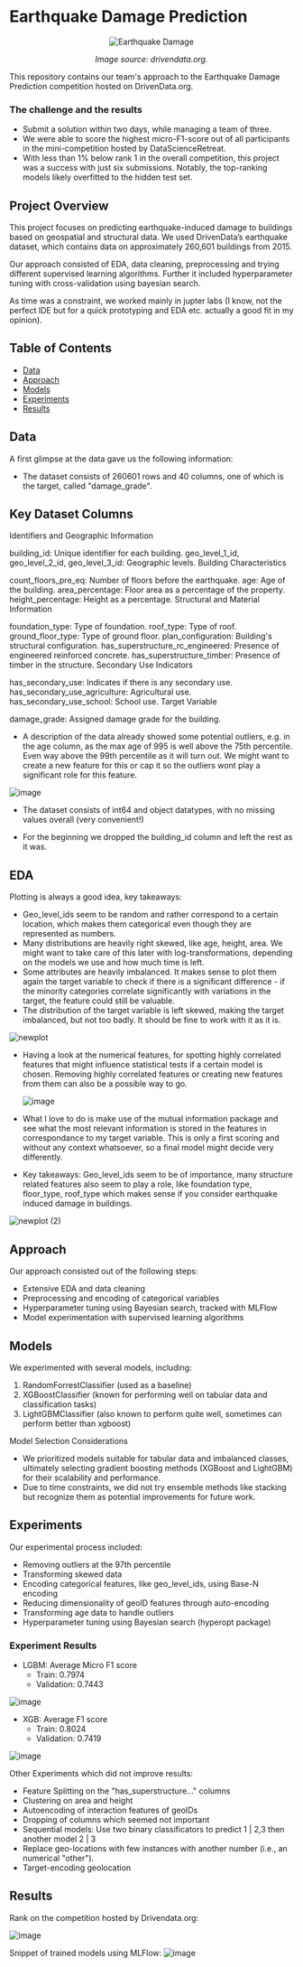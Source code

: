 # Earthquake Damage Prediction
<p align="center"> <img src="https://github.com/user-attachments/assets/f7475789-6abb-4b2f-9ff0-035835c9c0c5" alt="Earthquake Damage"> </p> <p align="center"> <em>Image source: drivendata.org.</em> </p>
This repository contains our team's approach to the Earthquake Damage Prediction competition hosted on DrivenData.org. 

### The challenge and the results

- Submit a solution within two days, while managing a team of three.
- We were able to score the highest micro-F1-score out of all participants in the mini-competition hosted by DataScienceRetreat.
- With less than 1% below rank 1 in the overall competition, this project was a success with just six submissions. Notably, the top-ranking models likely overfitted to the hidden test set.
  
## Project Overview

This project focuses on predicting earthquake-induced damage to buildings based on geospatial and structural data. We used DrivenData’s earthquake dataset, which contains data on approximately 260,601 buildings from 2015.

Our approach consisted of EDA, data cleaning, preprocessing and trying different supervised learning algorithms. Further it included hyperparameter tuning with cross-validation using bayesian search.

As time was a constraint, we worked mainly in jupter labs (I know, not the perfect IDE but for a quick prototyping and EDA etc. actually a good fit in my opinion).


## Table of Contents

- [Data](#data)
- [Approach](#approach)
- [Models](#models)
- [Experiments](#experiments)
- [Results](#results)


## Data
A first glimpse at the data gave us the following information:

- The dataset consists of 260601 rows and 40 columns, one of which is the target, called "damage_grade".

## Key Dataset Columns
Identifiers and Geographic Information

building_id: Unique identifier for each building.
geo_level_1_id, geo_level_2_id, geo_level_3_id: Geographic levels.
Building Characteristics

count_floors_pre_eq: Number of floors before the earthquake.
age: Age of the building.
area_percentage: Floor area as a percentage of the property.
height_percentage: Height as a percentage.
Structural and Material Information

foundation_type: Type of foundation.
roof_type: Type of roof.
ground_floor_type: Type of ground floor.
plan_configuration: Building's structural configuration.
has_superstructure_rc_engineered: Presence of engineered reinforced concrete.
has_superstructure_timber: Presence of timber in the structure.
Secondary Use Indicators

has_secondary_use: Indicates if there is any secondary use.
has_secondary_use_agriculture: Agricultural use.
has_secondary_use_school: School use.
Target Variable

damage_grade: Assigned damage grade for the building.

- A description of the data already showed some potential outliers, e.g. in the age column, as the max age of 995 is well above the 75th percentile. Even way above the 99th percentile as it will turn out. We might want to create a new feature for this or cap it so the outliers wont play a significant role for this feature.
  
![image](https://github.com/user-attachments/assets/ec208ae4-a15b-4c24-ab37-0ca673cd1b9b)

- The dataset consists of int64 and object datatypes, with no missing values overall (very convenient!)

- For the beginning we dropped the building_id column and left the rest as it was.

## EDA

Plotting is always a good idea, key takeaways:

- Geo_level_ids seem to be random and rather correspond to a certain location, which makes them categorical even though they are represented as numbers.
- Many distributions are heavily right skewed, like age, height, area. We might want to take care of this later with log-transformations, depending on the models we use and how much time is left.
- Some attributes are heavily imbalanced. It makes sense to plot them again the target variable to check if there is a significant difference - if the minority categories correlate significantly with variations in the target, the feature could still be valuable.
- The distribution of the target variable is left skewed, making the target imbalanced, but not too badly. It should be fine to work with it as it is.
  
![newplot](https://github.com/user-attachments/assets/62a07560-cf48-40c1-a19d-d8f2c60e0dec)

- Having a look at the numerical features, for spotting highly correlated features that might influence statistical tests if a certain model is chosen.
  Removing highly correlated features or creating new features from them can also be a possible way to go.

  ![image](https://github.com/user-attachments/assets/04b5ca73-5db3-4418-8aad-d8c5f01477c4)

- What I love to do is make use of the mutual information package and see what the most relevant information is stored in the features in correspondance to my target variable. This is only a first scoring and without any context whatsoever, so a final model might decide very differently.

- Key takeaways: Geo_level_ids seem to be of importance, many structure related features also seem to play a role, like foundation type, floor_type, roof_type which makes sense if you consider earthquake induced damage in buildings.

![newplot (2)](https://github.com/user-attachments/assets/27afd78c-5f07-4e73-be6f-8936458d02bd)


## Approach

Our approach consisted out of the following steps:

- Extensive EDA and data cleaning
- Preprocessing and encoding of categorical variables
- Hyperparameter tuning using Bayesian search, tracked with MLFlow
- Model experimentation with supervised learning algorithms


## Models

We experimented with several models, including:

1. RandomForrestClassifier (used as a baseline)
3. XGBoostClassifier (known for performing well on tabular data and classification tasks)
4. LightGBMClassifier (also known to perform quite well, sometimes can perform better than xgboost)

Model Selection Considerations

- We prioritized models suitable for tabular data and imbalanced classes, ultimately selecting gradient boosting methods (XGBoost and LightGBM) for their scalability and performance.
- Due to time constraints, we did not try ensemble methods like stacking but recognize them as potential improvements for future work.

## Experiments

Our experimental process included:

- Removing outliers at the 97th percentile
- Transforming skewed data
- Encoding categorical features, like geo_level_ids, using Base-N encoding
- Reducing dimensionality of geoID features through auto-encoding
- Transforming age data to handle outliers
- Hyperparameter tuning using Bayesian search (hyperopt package)

### Experiment Results

- LGBM: Average Micro F1 score
  - Train: 0.7974
  - Validation: 0.7443
 
![image](https://github.com/user-attachments/assets/de47b871-ec0f-464a-a851-d42f4ce8644a)

- XGB: Average F1 score
  - Train: 0.8024
  - Validation: 0.7419

![image](https://github.com/user-attachments/assets/cfb66e84-918c-410c-aa1a-e74eed66e17a)

Other Experiments which did not improve results:
- Feature Splitting on the "has_superstructure..." columns
- Clustering on area and height
- Autoencoding of interaction features of geoIDs
- Dropping of columns which seemed not important
- Sequential models: Use two binary classificators to predict 1 | 2,3 then another model 2 | 3
- Replace geo-locations with few instances with another number (i.e., an numerical "other").
- Target-encoding geolocation 

## Results

Rank on the competition hosted by Drivendata.org:

![image](https://github.com/user-attachments/assets/d692bf77-cc40-4b4f-9a5f-16734166c145)

Snippet of trained models using MLFlow:
![image](https://github.com/user-attachments/assets/0c700040-ab00-47a5-b43c-afc32e38504c)
